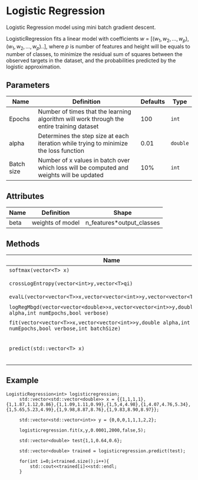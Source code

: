 # Logistic Regression

Logistic Regression model using mini batch gradient descent.

LogisticRegression fits a linear model with coefficients $w\  =\  [(w_1, w_2, … , w_p),(w_1, w_2, … , w_p)..]$, where $p$ is number of features and height will be equals to number of classes, to minimize the residual sum of squares between the observed targets in the dataset, and the probabilities predicted by the logistic approximation.

## Parameters

| Name          | Definition                                                                                  | Defaults | Type     |
| ------------- | ------------------------------------------------------------------------------------------- | -------- | ---------|
| Epochs        | Number of times that the learning algorithm will work through the entire training dataset   | 100      | `int`    |
| alpha         | Determines the step size at each iteration while trying to minimize the loss function       | 0.01     | `double` |
| Batch size    |  Number of x values in batch over which loss will be computed and weights will be updated   | 10%         | `int`    |

## Attributes

| Name         | Definition                                                | Shape      |
| ------------ | --------------------------------------------------------- | ---------- |
| beta | weights of model  | n_features*output_classes |

## Methods

| Name                            | Definition                                            | Return value      |
| ------------------------------- | ----------------------------------------------------- | ----------------- |
| `softmax(vector<T> x)`          | Computes softmax                                      | `vector<T>`       |
| `crossLogEntropy(vector<int>y,vector<T>qi)` | actual*log(predicted value)                       | DOUBLE       |
| `evalL(vector<vector<T>>x,vector<vector<int>>y,vector<vector<T>>beta)`| Computes loss  |      DOUBLE       |
| `logRegMbgd(vector<vector<double>>x,vector<vector<int>>y,double alpha,int numEpochs,bool verbose)`| Performs gradient descent  |      `vector<vector<T>>`      |
| `fit(vector<vector<T>>x,vector<vector<int>>y,double alpha,int numEpochs,bool verbose,int batchSize)`| Training of model |      void      |
| `predict(std::vector<T> x)`| Gives probability for the testing values to belong to a specific class |      `vector<double> T`      |

## Example

```
LogisticRegression<int> logisticregression;
     std::vector<std::vector<double>> x = {{1,1,1,1},{1,1.87,1.12,0.86},{1,1.09,1.11,0.99},{1,5,4,4.98},{1,4.07,4.76,5.34},     {1,5.65,5.23,4.99},{1,9.98,8.87,8.76},{1,9.83,8.90,8.97}};

     std::vector<std::vector<int>> y = {0,0,0,1,1,1,2,2};

     logisticregression.fit(x,y,0.0001,2000,false,5);

     std::vector<double> test{1,1,0.64,0.6};

     std::vector<double> trained = logisticregression.predict(test);

     for(int i=0;i<trained.size();i++){
         std::cout<<trained[i]<<std::endl;
     }

```